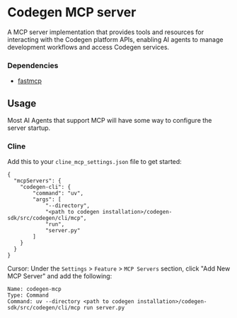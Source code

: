 # Codegen MCP server

A MCP server implementation that provides tools and resources for interacting with the Codegen platform APIs, enabling AI agents to manage development workflows and access Codegen services.

### Dependencies

- [fastmcp](https://github.com/codegen-sh/fastmcp)

## Usage

Most AI Agents that support MCP will have some way to configure the server startup.

### Cline

Add this to your `cline_mcp_settings.json` file to get started:

```
{
  "mcpServers": {
    "codegen-cli": {
        "command": "uv",
        "args": [
            "--directory",
            "<path to codegen installation>/codegen-sdk/src/codegen/cli/mcp",
            "run",
            "server.py"
        ]
    }
  }
}
```

Cursor:
Under the `Settings` > `Feature` > `MCP Servers` section, click "Add New MCP Server" and add the following:

```
Name: codegen-mcp
Type: Command
Command: uv --directory <path to codegen installation>/codegen-sdk/src/codegen/cli/mcp run server.py
```
